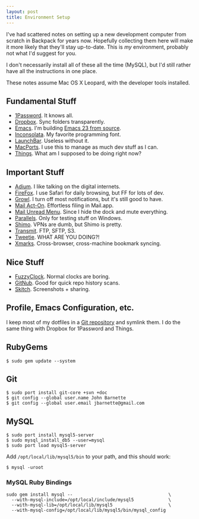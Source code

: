 ```yaml
---
layout: post
title: Environment Setup
---
```


I've had scattered notes on setting up a new development computer from
scratch in Backpack for years now. Hopefully collecting them here will
make it more likely that they'll stay up-to-date. This is *my*
environment, probably not what I'd suggest for you.

I don't necessarily install all of these all the time (MySQL), but I'd
still rather have all the instructions in one place.

These notes assume Mac OS X Leopard, with the developer tools
installed.

## Fundamental Stuff

* [1Password][1p]. It knows all.
* [Dropbox][db]. Sync folders transparently.
* [Emacs][em]. I'm building [Emacs 23 from source][es].
* [Inconsolata][in]. My favorite programming font.
* [LaunchBar][lb]. Useless without it.
* [MacPorts][mp]. I use this to manage as much dev stuff as I can.
* [Things][th]. What am I supposed to be doing right now?

## Important Stuff

* [Adium][ad]. I like talking on the digital internets.
* [FireFox][ff]. I use Safari for daily browsing, but FF for lots of dev.
* [Growl][gr]. I turn off most notifications, but it's still good to have.
* [Mail Act-On][ma]. Effortless filing in Mail.app.
* [Mail Unread Menu][mu]. Since I hide the dock and mute everything.
* [Parallels][pa]. Only for testing stuff on Windows.
* [Shimo][sh]. VPNs are dumb, but Shimo is pretty.
* [Transmit][tr]. FTP, SFTP, S3.
* [Tweetie][tw]. WHAT ARE YOU DOING?!
* [Xmarks][xm]. Cross-browser, cross-machine bookmark syncing.

## Nice Stuff

* [FuzzyClock][fc]. Normal clocks are boring.
* [GitNub][gn]. Good for quick repo history scans.
* [Skitch][sk]. Screenshots + sharing.

## Profile, Emacs Configuration, etc.

I keep most of my dotfiles in a [Git repository][df] and symlink
them. I do the same thing with Dropbox for 1Password and Things.

## RubyGems

    $ sudo gem update --system

## Git

    $ sudo port install git-core +svn +doc
    $ git config --global user.name John Barnette
    $ git config --global user.email jbarnette@gmail.com

## MySQL

    $ sudo port install mysql5-server
    $ sudo mysql_install_db5 --user=mysql
    $ sudo port load mysql5-server

Add `/opt/local/lib/mysql5/bin` to your path, and this should work:

    $ mysql -uroot

### MySQL Ruby Bindings

    sudo gem install mysql --                                    \
      --with-mysql-include=/opt/local/include/mysql5             \
      --with-mysql-lib=/opt/local/lib/mysql5                     \
      --with-mysql-config=/opt/local/lib/mysql5/bin/mysql_config

[1p]: http://agilewebsolutions.com/products/1Password
[ad]: http://adium.im
[db]: https://www.getdropbox.com
[df]: http://github.com/jbarnette/dotfiles
[em]: http://www.gnu.org/software/emacs
[es]: http://www.emacswiki.org/emacs/EmacsOnMacOS#toc2
[fc]: http://www.objectpark.org/FuzzyClock.html
[ff]: http://getfirefox.com
[gn]: http://wiki.github.com/Caged/gitnub
[gr]: http://growl.info
[in]: http://www.levien.com/type/myfonts/inconsolata.html
[lb]: http://www.obdev.at/products/launchbar/index.html
[ma]: http://www.indev.ca/MailActOn.html
[mp]: http://www.macports.org
[mu]: http://www.loganrockmore.com/MailUnreadMenu
[pa]: http://www.parallels.com
[sh]: http://www.shimoapp.com
[sk]: http://skitch.com
[th]: http://culturedcode.com/things
[tr]: http://www.panic.com/transmit
[tw]: http://www.atebits.com/tweetie-mac
[xm]: http://www.xmarks.com
